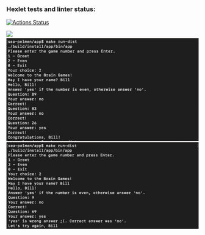 ### Hexlet tests and linter status:
[![Actions Status](https://github.com/sea-pelmen/java-project-61/workflows/hexlet-check/badge.svg)](https://github.com/sea-pelmen/java-project-61/actions)

<a href="https://codeclimate.com/github/sea-pelmen/java-project-61/maintainability"><img src="https://api.codeclimate.com/v1/badges/603fabff6ad02dd98a78/maintainability" /></a>
![img.png](img.png)
![img_1.png](img_1.png)